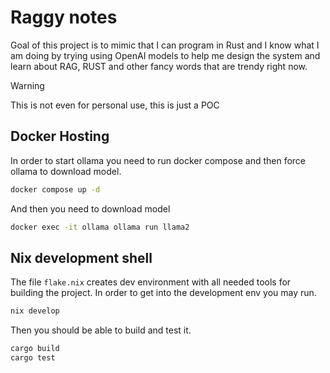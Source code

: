 # Raggy notes

Goal of this project is to mimic that I can program in Rust
and I know what I am doing by trying using OpenAI models
to help me design the system and learn about RAG, RUST
and other fancy words that are trendy right now.

> [!WARNING]
> This is not even for personal use, this is just a POC

## Docker Hosting

In order to start ollama you need to run docker compose and then
force ollama to download model.

```bash
docker compose up -d
```

And then you need to download model

```bash
docker exec -it ollama ollama run llama2
```

## Nix development shell

The file `flake.nix` creates dev environment with all needed tools for building the project.
In order to get into the development env you may run.

```bash
nix develop
```

Then you should be able to build and test it.

```bash
cargo build 
cargo test 
```
